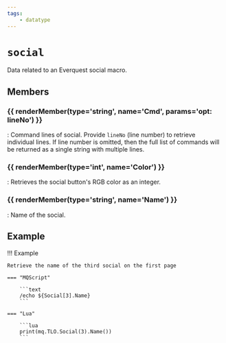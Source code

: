 ```yaml
---
tags:
    - datatype
---
```

# `social`

<!--dt-desc-start-->
Data related to an Everquest social macro.
<!--dt-desc-end-->
## Members
<!--dt-members-start-->
### {{ renderMember(type='string', name='Cmd', params='opt: lineNo') }}

:   Command lines of social. Provide `lineNo` (line number) to retrieve individual lines. If
    line number is omitted, then the full list of commands will be returned as a single string
    with multiple lines.

### {{ renderMember(type='int', name='Color') }}

:   Retrieves the social button's RGB color as an integer.

### {{ renderMember(type='string', name='Name') }} 

:   Name of the social.
<!--dt-members-end-->

## Example

!!! Example

    Retrieve the name of the third social on the first page

    === "MQScript"

        ```text
        /echo ${Social[3].Name}
        ```

    === "Lua"

        ```lua
        print(mq.TLO.Social(3).Name())
        ```

<!--dt-linkrefs-start-->
[int]: datatype-int.md
[string]: datatype-string.md
<!--dt-linkrefs-end-->
